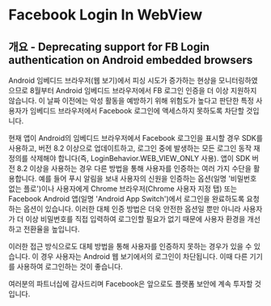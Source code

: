 # Facebook Login In WebView

## 개요 - Deprecating support for FB Login authentication on Android embedded browsers
Android 임베디드 브라우저(웹 보기)에서 피싱 시도가 증가하는 현상을 모니터링하였으므로 8월부터 Android 임베디드 브라우저에서 FB 로그인 인증을 더 이상 지원하지 않습니다. 이 날짜 이전에는 악성 활동을 예방하기 위해 위험도가 높다고 판단한 특정 사용자가 임베디드 브라우저에서 Facebook 로그인에 액세스하지 못하도록 차단할 것입니다.

현재 앱이 Android의 임베디드 브라우저에서 Facebook 로그인을 표시할 경우 SDK를 사용하고, 버전 8.2 이상으로 업데이트하고, 로그인 중에 발생하는 모든 로그인 동작 재정의를 삭제해야 합니다(즉, LoginBehavior.WEB_VIEW_ONLY 사용). 앱이 SDK 버전 8.2 이상을 사용하는 경우 다른 방법을 통해 사용자를 인증하는 여러 가지 수단을 활용합니다. 예를 들어 푸시 알림을 보내 사용자의 신원을 인증하는 옵션(일명 '비밀번호 없는 플로')이나 사용자에게 Chrome 브라우저(Chrome 사용자 지정 탭) 또는 Facebook Android 앱(일명 'Android App Switch')에서 로그인을 완료하도록 요청하는 옵션이 있습니다. 이러한 대체 인증 방법은 더욱 안전한 옵션일 뿐만 아니라 사용자가 더 이상 비밀번호를 직접 입력하여 로그인할 필요가 없기 때문에 사용자 환경을 개선하고 전환율을 높입니다.

이러한 접근 방식으로도 대체 방법을 통해 사용자를 인증하지 못하는 경우가 있을 수 있습니다. 이 경우 사용자는 Android 웹 보기에서의 로그인이 차단됩니다. 이때 다른 기기를 사용하여 로그인하는 것이 좋습니다.

여러분의 파트너십에 감사드리며 Facebook은 앞으로도 플랫폼 보안에 계속 투자할 것입니다.
